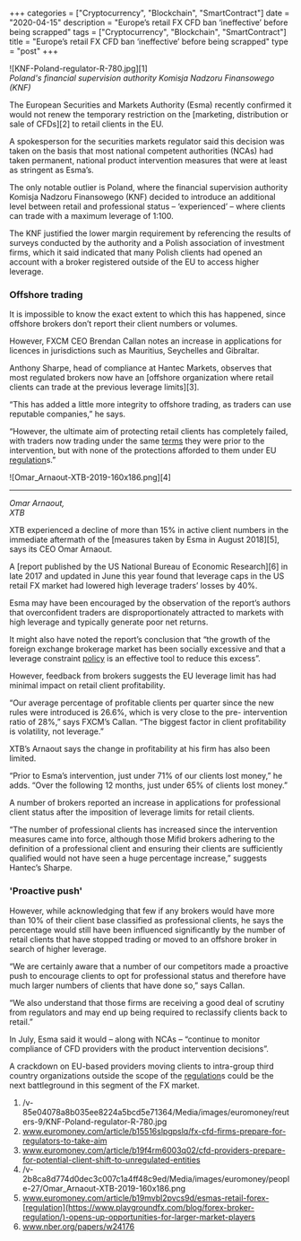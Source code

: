 +++
categories = ["Cryptocurrency", "Blockchain", "SmartContract"]
date = "2020-04-15"
description = "Europe’s retail FX CFD ban ‘ineffective’ before being scrapped"
tags = ["Cryptocurrency", "Blockchain", "SmartContract"]
title = "Europe’s retail FX CFD ban ‘ineffective’ before being scrapped"
type = "post"
+++

![KNF-Poland-regulator-R-780.jpg][1]  
_Poland's financial supervision authority Komisja Nadzoru Finansowego
(KNF)_

  

The European Securities and Markets Authority (Esma) recently confirmed
it would not renew the temporary restriction on the [marketing,
distribution or sale of CFDs][2] to retail clients in the EU.

A spokesperson for the securities markets regulator said this decision
was taken on the basis that most national competent authorities (NCAs)
had taken permanent, national product intervention measures that were at
least as stringent as Esma’s.

The only notable outlier is Poland, where the financial supervision
authority Komisja Nadzoru Finansowego (KNF) decided to introduce an
additional level between retail and professional status – ‘experienced’
– where clients can trade with a maximum leverage of 1:100.

The KNF justified the lower margin requirement by referencing the
results of surveys conducted by the authority and a Polish association
of investment firms, which it said indicated that many Polish clients
had opened an account with a broker registered outside of the EU to
access higher leverage.

### Offshore trading

It is impossible to know the exact extent to which this has happened,
since offshore brokers don’t report their client numbers or volumes.

However, FXCM CEO Brendan Callan notes an increase in applications for
licences in jurisdictions such as Mauritius, Seychelles and Gibraltar.

Anthony Sharpe, head of compliance at Hantec Markets, observes that most
regulated brokers now have an [offshore organization where retail
clients can trade at the previous leverage limits][3].

“This has added a little more integrity to offshore trading, as traders
can use reputable companies,” he says.

“However, the ultimate aim of protecting retail clients has completely
failed, with traders now trading under the same [terms](https://www.fintechee.com/terms/) they were prior to
the intervention, but with none of the protections afforded to them
under EU [regulation](https://www.playgroundfx.com/blog/forex-broker-regulation/)s.”

![Omar_Arnaout-XTB-2019-160x186.png][4]  
  
---  
  
 _Omar Arnaout,  
XTB_  
  
XTB experienced a decline of more than 15% in active client numbers in
the immediate aftermath of the [measures taken by Esma in August
2018][5], says its CEO Omar Arnaout.

A [report published by the US National Bureau of Economic Research][6]
in late 2017 and updated in June this year found that leverage caps in
the US retail FX market had lowered high leverage traders’ losses by
40%.

Esma may have been encouraged by the observation of the report’s authors
that overconfident traders are disproportionately attracted to markets
with high leverage and typically generate poor net returns.

It might also have noted the report’s conclusion that “the growth of the
foreign exchange brokerage market has been socially excessive and that a
leverage constraint [policy](https://www.fintechee.com/policy/) is an effective tool to reduce this excess”.

However, feedback from brokers suggests the EU leverage limit has had
minimal impact on retail client profitability.

“Our average percentage of profitable clients per quarter since the new
rules were introduced is 26.6%, which is very close to the pre-
intervention ratio of 28%,” says FXCM’s Callan. “The biggest factor in
client profitability is volatility, not leverage.”

XTB’s Arnaout says the change in profitability at his firm has also been
limited.

“Prior to Esma’s intervention, just under 71% of our clients lost
money,” he adds. “Over the following 12 months, just under 65% of
clients lost money.”

A number of brokers reported an increase in applications for
professional client status after the imposition of leverage limits for
retail clients.

“The number of professional clients has increased since the intervention
measures came into force, although those Mifid brokers adhering to the
definition of a professional client and ensuring their clients are
sufficiently qualified would not have seen a huge percentage increase,”
suggests Hantec’s Sharpe.

### 'Proactive push'

However, while acknowledging that few if any brokers would have more
than 10% of their client base classified as professional clients, he
says the percentage would still have been influenced significantly by
the number of retail clients that have stopped trading or moved to an
offshore broker in search of higher leverage.

“We are certainly aware that a number of our competitors made a
proactive push to encourage clients to opt for professional status and
therefore have much larger numbers of clients that have done so,” says
Callan.

“We also understand that those firms are receiving a good deal of
scrutiny from regulators and may end up being required to reclassify
clients back to retail.”

In July, Esma said it would – along with NCAs – “continue to monitor
compliance of CFD providers with the product intervention decisions”.

A crackdown on EU-based providers moving clients to intra-group third
country organizations outside the scope of the [regulation](https://www.playgroundfx.com/blog/forex-broker-regulation/)s could be the
next battleground in this segment of the FX market.

  

   1. /v-85e04078a8b035ee8224a5bcd5e71364/Media/images/euromoney/reuters-9/KNF-Poland-regulator-R-780.jpg
   2. www.euromoney.com/article/b15516slpgpslq/fx-cfd-firms-prepare-for-regulators-to-take-aim
   3. www.euromoney.com/article/b19f4rm6003q02/cfd-providers-prepare-for-potential-client-shift-to-unregulated-entities
   4. /v-2b8ca8d774d0dec3c007c1a4ff48c9ed/Media/images/euromoney/people-27/Omar_Arnaout-XTB-2019-160x186.png
   5. www.euromoney.com/article/b19mvbl2pvcs9d/esmas-retail-forex-[regulation](https://www.playgroundfx.com/blog/forex-broker-regulation/)-opens-up-opportunities-for-larger-market-players
   6. www.nber.org/papers/w24176